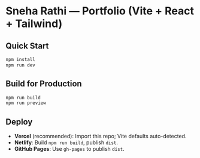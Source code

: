 # Sneha Rathi — Portfolio (Vite + React + Tailwind)
## Quick Start
```bash
npm install
npm run dev
```
## Build for Production
```bash
npm run build
npm run preview
```
## Deploy
- **Vercel** (recommended): Import this repo; Vite defaults auto-detected.
- **Netlify**: Build `npm run build`, publish `dist`.
- **GitHub Pages**: Use `gh-pages` to publish `dist`.


